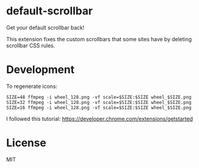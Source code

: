 # default-scrollbar

Get your default scrollbar back!

This extension fixes the custom scrollbars that some sites have by deleting scrollbar CSS rules.

# Development

To regenerate icons:

```
SIZE=48 ffmpeg -i wheel_128.png -vf scale=$SIZE:$SIZE wheel_$SIZE.png
SIZE=32 ffmpeg -i wheel_128.png -vf scale=$SIZE:$SIZE wheel_$SIZE.png
SIZE=16 ffmpeg -i wheel_128.png -vf scale=$SIZE:$SIZE wheel_$SIZE.png
```

I followed this tutorial: https://developer.chrome.com/extensions/getstarted

# License

MIT
